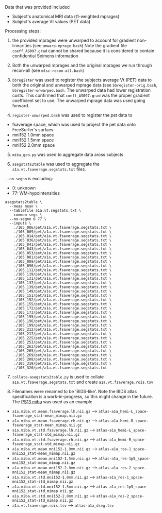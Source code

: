 Data that was provided included
  - Subject's anatomical MRI data (t1-weighted mprages)
  - Subject's average Vt values (PET data)
  
Processing steps:

1) the provided mprages were unwarped to account for gradient non-linearities (see `unwarp-mprage.bash`) Note the gradient file `coeff_AS097.grad` cannot be shared because it is considered to contain confidential Seimens information 

2) Both the unwarped mprages and the original mprages we run through recon-all (see `mlsc-recon-all.bash`)

3) `bbregister` was used to register the subjects average Vt (PET) data to both the original and unwarped mprage data (see `bbregister-orig.bash`, `bbregister-unwarped.bash`.  The unwarped data had lower registration costs.  This confirmed that `coeff_AS097.grad` was the proper gradient coefficient set to use.  The unwarped mprage data was used going forward.

4) `register-unwarped.bash` was used to register the pet data to
- fsaverage space, which was used to project the pet data onto FreeSurfer's surfaes
- mni152 1.0mm space
- mni152 1.5mm space
- mni152 2.0mm space

5) `miba_gen.py` was used to aggregate data aross subjects

6) `asegstats2table` was used to aggregate the `a1a.vt.fsaverage.segstats.txt` files.

`--no-segno` is excluding:
  - 0: unknown
  - 77: WM-hypointensities

```
asegstats2table \
  --meas mean \
  --tablefile a1a.vt.segstats.txt \
  --common-segs \
  --no-segno 0 77 \
  --inputs \
    ./105_006/pet/a1a.vt.fsaverage.segstats.txt \
    ./105_009/pet/a1a.vt.fsaverage.segstats.txt \
    ./105_014/pet/a1a.vt.fsaverage.segstats.txt \
    ./105_036/pet/a1a.vt.fsaverage.segstats.txt \
    ./105_041/pet/a1a.vt.fsaverage.segstats.txt \
    ./105_043/pet/a1a.vt.fsaverage.segstats.txt \
    ./105_053/pet/a1a.vt.fsaverage.segstats.txt \
    ./105_081/pet/a1a.vt.fsaverage.segstats.txt \
    ./105_089/pet/a1a.vt.fsaverage.segstats.txt \
    ./105_096/pet/a1a.vt.fsaverage.segstats.txt \
    ./105_111/pet/a1a.vt.fsaverage.segstats.txt \
    ./105_119/pet/a1a.vt.fsaverage.segstats.txt \
    ./105_131/pet/a1a.vt.fsaverage.segstats.txt \
    ./105_137/pet/a1a.vt.fsaverage.segstats.txt \
    ./105_139/pet/a1a.vt.fsaverage.segstats.txt \
    ./105_149/pet/a1a.vt.fsaverage.segstats.txt \
    ./105_151/pet/a1a.vt.fsaverage.segstats.txt \
    ./105_152/pet/a1a.vt.fsaverage.segstats.txt \
    ./105_155/pet/a1a.vt.fsaverage.segstats.txt \
    ./105_172/pet/a1a.vt.fsaverage.segstats.txt \
    ./105_173/pet/a1a.vt.fsaverage.segstats.txt \
    ./105_195/pet/a1a.vt.fsaverage.segstats.txt \
    ./105_196/pet/a1a.vt.fsaverage.segstats.txt \
    ./105_199/pet/a1a.vt.fsaverage.segstats.txt \
    ./105_212/pet/a1a.vt.fsaverage.segstats.txt \
    ./105_217/pet/a1a.vt.fsaverage.segstats.txt \
    ./105_225/pet/a1a.vt.fsaverage.segstats.txt \
    ./105_253/pet/a1a.vt.fsaverage.segstats.txt \
    ./105_263/pet/a1a.vt.fsaverage.segstats.txt \
    ./105_265/pet/a1a.vt.fsaverage.segstats.txt \
    ./105_269/pet/a1a.vt.fsaverage.segstats.txt \
    ./105_288/pet/a1a.vt.fsaverage.segstats.txt \
    ./105_319/pet/a1a.vt.fsaverage.segstats.txt \
    ./105_320/pet/a1a.vt.fsaverage.segstats.txt
```

7) `collate-asegstats2table.py` is used to collate `a1a.vt.fsaverage.segstats.txt` and create `a1a.vt.fsaverage.rois.tsv`

8) Filenames were renamed to be 'BIDS-like'.  Note the BIDS atlas specificaiton is a work-in-progress, so this might change in the future.  The [PS13 miba](https://openneuro.org/datasets/ds004401/versions/1.3.0) was used as an example

- `a1a.miba.vt.mean.fsaverage.lh.nii.gz` --> `atlas-a1a_hemi-L_space-fsaverage_stat-mean_mimap.nii.gz`
- `a1a.miba.vt.mean.fsaverage.rh.nii.gz` --> `atlas-a1a_hemi-R_space-fsaverage_stat-mean_mimap.nii.gz`
- `a1a.miba.vt.std.fsaverage.lh.nii.gz` --> `atlas-a1a_hemi-L_space-fsaverage_stat-std_mimap.nii.gz`
- `a1a.miba.vt.std.fsaverage.rh.nii.gz` --> `atlas-a1a_hemi-R_space-fsaverage_stat-std_mimap.nii.gz`
- `a1a.miba.vt.mean.mni152-1.0mm.nii.gz` --> `atlas-a1a_res-1_space-mni152_stat-mean_mimap.nii.gz`
- `a1a.miba.vt.mean.mni152-1.5mm.nii.gz` --> `atlas-a1a_res-1p5_space-mni152_stat-mean_mimap.nii.gz`
- `a1a.miba.vt.mean.mni152-2.0mm.nii.gz` --> `atlas-a1a_res-2_space-mni152_stat-mean_mimap.nii.gz`
- `a1a.miba.vt.std.mni152-1.0mm.nii.gz` --> `atlas-a1a_res-1_space-mni152_stat-std_mimap.nii.gz`
- `a1a.miba.vt.std.mni152-1.5mm.nii.gz` --> `atlas-a1a_res-1p5_space-mni152_stat-std_mimap.nii.gz`
- `a1a.miba.vt.std.mni152-2.0mm.nii.gz` --> `atlas-a1a_res-2_space-mni152_stat-std_mimap.nii.gz`
- `a1a.vt.fsaverage.rois.tsv` --> `atlas-a1a_dseg.tsv`
